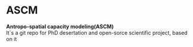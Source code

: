 # ASCM
<b>Antropo-spatial capacity modeling(ASCM)</b>
<br />
It`s a git repo for PhD desertation and open-sorce scientific project, based on it 
